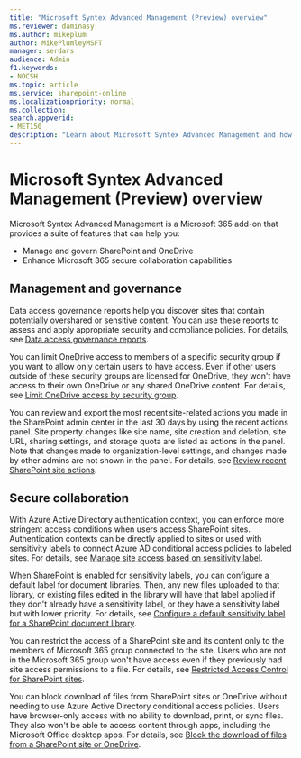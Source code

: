 ```yaml
---
title: "Microsoft Syntex Advanced Management (Preview) overview"
ms.reviewer: daminasy
ms.author: mikeplum
author: MikePlumleyMSFT
manager: serdars
audience: Admin
f1.keywords:
- NOCSH
ms.topic: article
ms.service: sharepoint-online
ms.localizationpriority: normal
ms.collection:  
search.appverid:
- MET150
description: "Learn about Microsoft Syntex Advanced Management and how you can use it in your organization."
---
```


# Microsoft Syntex Advanced Management (Preview) overview
<!---
[!INCLUDE[Advanced Management](includes/advanced-management.md)]
--->
Microsoft Syntex Advanced Management is a Microsoft 365 add-on that provides a suite of features that can help you:

- Manage and govern SharePoint and OneDrive
- Enhance Microsoft 365 secure collaboration capabilities

<!---
Articles that cover features that use Syntex Advanced Management are designated with  [!INCLUDE[Advanced Management](includes/advanced-management.md)] at the top.
--->
## Management and governance

Data access governance reports help you discover sites that contain potentially overshared or sensitive content. You can use these reports to assess and apply appropriate security and compliance policies. For details, see [Data access governance reports](data-access-governance-reports.md).

You can limit OneDrive access to members of a specific security group if you want to allow only certain users to have access. Even if other users outside of these security groups are licensed for OneDrive, they won't have access to their own OneDrive or any shared OneDrive content. For details, see [Limit OneDrive access by security group](limit-access.md).

You can review and export the most recent site-related actions you made in the SharePoint admin center in the last 30 days by using the recent actions panel. Site property changes like site name, site creation and deletion, site URL, sharing settings, and storage quota are listed as actions in the panel. Note that changes made to organization-level settings, and changes made by other admins are not shown in the panel. For details, see [Review recent SharePoint site actions](recent-actions-panel.md).

## Secure collaboration

With Azure Active Directory authentication context, you can enforce more stringent access conditions when users access SharePoint sites. Authentication contexts can be directly applied to sites or used with sensitivity labels to connect Azure AD conditional access policies to labeled sites. For details, see [Manage site access based on sensitivity label](authentication-context-example.md).

When SharePoint is enabled for sensitivity labels, you can configure a default label for document libraries. Then, any new files uploaded to that library, or existing files edited in the library will have that label applied if they don't already have a sensitivity label, or they have a sensitivity label but with lower priority. For details, see [Configure a default sensitivity label for a SharePoint document library](/microsoft-365/compliance/sensitivity-labels-sharepoint-default-label).

You can restrict the access of a SharePoint site and its content only to the members of Microsoft 365 group connected to the site. Users who are not in the Microsoft 365 group won't have access even if they previously had site access permissions to a file. For details, see [Restricted Access Control for SharePoint sites](restricted-access-control.md).

You can block download of files from SharePoint sites or OneDrive without needing to use Azure Active Directory conditional access policies. Users have browser-only access with no ability to download, print, or sync files. They also won't be able to access content through apps, including the Microsoft Office desktop apps. For details, see [Block the download of files from a SharePoint site or OneDrive](block-download-from-sites.md).

